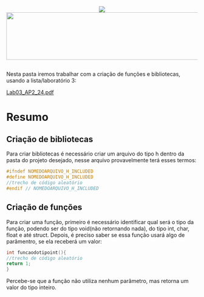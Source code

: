 <div align="center">
  <img src="https://capsule-render.vercel.app/api?type=waving&color=790b11" />
  <img width="1093" height="125" alt="fontbolt (4)" src="https://github.com/user-attachments/assets/faf75830-ec2e-494b-8cb6-0e14c2f9a6cb" />
<h2></h2>
</div>

Nesta pasta iremos trabalhar com a criação de funções e bibliotecas, usando a lista/laboratório 3:

[Lab03_AP2_24.pdf](https://github.com/user-attachments/files/22029923/Lab03_AP2_24.pdf)

# Resumo
## Criação de bibliotecas
Para criar bibliotecas é necessário criar um arquivo do tipo h dentro da pasta do projeto desejado, nesse arquivo provavelmente terá esses termos:
```C
#ifndef NOMEDOARQUIVO_H_INCLUDED
#define NOMEDOARQUIVO_H_INCLUDED
//trecho de código aleatório
#endif // NOMEDOARQUIVO_H_INCLUDED
```


## Criação de funções
Para criar uma função, primeiro é necessário identificar qual será o tipo da função, podendo ser do tipo void(não retornando nada), do tipo int, char, float e até struct. Depois, é preciso saber se essa função usará algo de parâmentro, se ela receberá um valor:
```C
int funcaodotipoint(){
//trecho de código aleatório
return 1;
}
```
Percebe-se que a função não utiliza nenhum parâmetro, mas retorna um valor do tipo inteiro.


